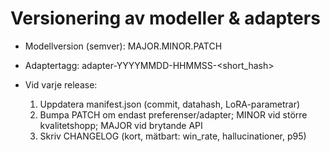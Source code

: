 # Versionering av modeller & adapters

* Modellversion (semver): MAJOR.MINOR.PATCH
* Adaptertagg: adapter-YYYYMMDD-HHMMSS-<short_hash>
* Vid varje release:

  1. Uppdatera manifest.json (commit, datahash, LoRA-parametrar)
  2. Bumpa PATCH om endast preferenser/adapter; MINOR vid större kvalitetshopp; MAJOR vid brytande API
  3. Skriv CHANGELOG (kort, mätbart: win_rate, hallucinationer, p95)
